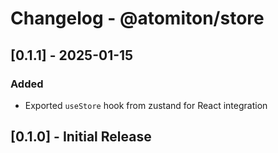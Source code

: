 # Changelog - @atomiton/store

## [0.1.1] - 2025-01-15

### Added

- Exported `useStore` hook from zustand for React integration

## [0.1.0] - Initial Release
